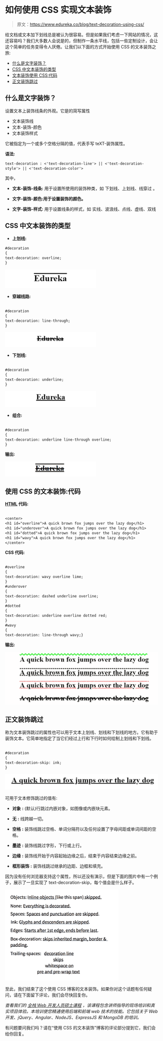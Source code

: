 # 如何使用 CSS 实现文本装饰

> 原文：<https://www.edureka.co/blog/text-decoration-using-css/>

给文档或文本加下划线总是被认为很容易。但是如果我们考虑一下网站的情况，这还容易吗？我们大多数人会说是的，但制作一条水平线，包括一些定制设计，会让这个简单的任务变得令人厌倦。让我们以下面的方式开始使用 CSS 的文本装饰之旅:

*   [什么是文字装饰？](#textdecoration)
*   [CSS 中文本装饰的类型](#textdecorationtype)
*   [文本装饰使用 CSS:代码](#csstextdecoration)
*   [正文装饰跳过](#textdecorationskip)

## **什么是文字装饰？**

设置文本上装饰线条的外观。它是的简写属性

*   文本装饰线
*   文本-装饰-颜色
*   文本装饰样式

它被指定为一个或多个空格分隔的值，代表手写 teXT-装饰属性。

**语法:**

```
text-decoration : <'text-decoration-line'> || <'text-decoration-style'> || <'text-decoration-color'>
```

其中，

*   **文本-装饰-线条:** 用于设置所使用的装饰种类，如 下划线、上划线、线穿过 。

*   **文字-装饰-颜色:用于设置装饰的颜色。**

*   **文字-装饰-样式:** 用于设置线条的样式，如 实线、波浪线、点线、虚线、双线

## **CSS 中文本装饰的类型**

*   **上划线:**

```
#decoration
{
text-decoration: overline;
}

```

![Overline-text-decoration-using-css](img/1f5bb3386c3898ed2def56e1e7f9d5c3.png)

*   **穿越线路:**

```

#decoration
{
text-decoration: line-through;
}

```

![Line-Through](img/7d679ef3f895a9cb7774fa040bb1557b.png)

*   **下划线:**

```

#decoration
{
text-decoration: underline;
}

```

![Underline-Text-Decoration-using-CSS](img/a12834c8e91a9cebc6f9bfffdd6f20e6.png)

*   **组合:**

```

#decoration
{
text-decoration: underline line-through overline;
}

```

**输出:**

![Combination](img/a027196738e5cf81f1a7239eb47cab4b.png)

## **使用 CSS 的文本装饰:代码**

**[HTML](https://www.edureka.co/blog/what-is-html/) 代码:**

```

<center>
<h1 id="overline">A quick brown fox jumps over the lazy dog</h1>
<h1 id="underover">A quick brown fox jumps over the lazy dog</h1>
<h1 id="dotted">A quick brown fox jumps over the lazy dog</h1>
<h1 id="wavy">A quick brown fox jumps over the lazy dog</h1>
</center>

```

**CSS 代码:**

```

#overline
{
text-decoration: wavy overline lime;
}
#underover
{
text-decoration: dashed underline overline;
}
#dotted
{
text-decoration: underline overline dotted red;
}
#wavy
{
text-decoration: line-through wavy;}

```

**输出:**

![Output-Text-Decoration](img/e500daf37ba9a08e5d3f81ab171654ee.png)

## **正文装饰跳过**

称为文本装饰跳过的属性也可以用于文本上划线、划线和下划线的地方。它有助于装饰文本。它简单地指定了当它们经过上行和下行时如何绘制上划线和下划线。

```

#decoration
{
text-decoration-skip: ink;
}

```

![skip-text-decoration-css](img/7b7c86b7360bff5f1107f5d10e8fe327.png)

可用于文本修饰跳过的值有:

*   **对象** **:** (默认)行跳过内嵌对象，如图像或内嵌块元素。

*   **无** **:** 线跨越一切。

*   **空格** **:** 装饰线跳过空格、单词分隔符以及任何设置了字母间距或单词间距的空格。

*   **墨迹** **:** 装饰线跳过字形，下行或上行。

*   **边缘** **:** 装饰线开始于内容起始边缘之后，结束于内容结束边缘之前。

*   **框形装饰** **:** 装饰线跳过继承的边距、边框和填充。

因为没有任何浏览器支持这个属性，所以还没有演示，但是下面的图片中有一个例子，展示了一旦实现了 text-decoration-skip，每个值会是什么样子。

![final-image-text-decoration](img/98daefa65b8f851a15dd7948ad853238.png)

至此，我们结束了这个使用 CSS 博客的文本装饰。如果你对这个话题有任何疑问，请在下面留下评论，我们会尽快回复你。

*查看我们的  [全栈 Web 开发人员硕士课程](https://www.edureka.co/masters-program/full-stack-developer-training) ，该课程包含讲师指导的现场培训和真实项目体验。本培训使您精通使用后端和前端 web 技术的技能。它包括关于 Web 开发、jQuery、Angular、NodeJS、ExpressJS 和 MongoDB 的培训。*

有问题要问我们吗？请在“使用 CSS 的文本装饰”博客的评论部分提到它，我们会给你回复。